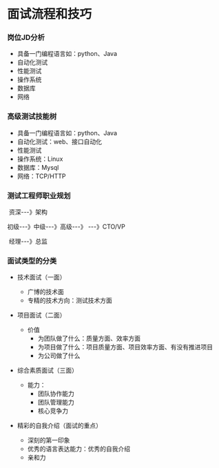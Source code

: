 # 面试流程和技巧

### 岗位JD分析

+ 具备一门编程语言如：python、Java
+ 自动化测试
+ 性能测试
+ 操作系统
+ 数据库
+ 网络

### 高级测试技能树

+ 具备一门编程语言如：python、Java
+ 自动化测试：web、接口自动化
+ 性能测试
+ 操作系统：Linux
+ 数据库：Mysql
+ 网络：TCP/HTTP



### 测试工程师职业规划

​                                             资深---》架构

初级---》中级---》高级---》                      ---》CTO/VP

​                                             经理---》总监



### 面试类型的分类

+ 技术面试（一面）
  + 广博的技术面
  + 专精的技术方向：测试技术方面
+ 项目面试（二面）
  + 价值
    + 为团队做了什么：质量方面、效率方面
    + 为项目做了什么：项目质量方面、项目效率方面、有没有推进项目
    + 为公司做了什么

+ 综合素质面试（三面）
  + 能力：
    + 团队协作能力
    + 团队管理能力
    + 核心竞争力
+ 精彩的自我介绍（面试的重点）
  + 深刻的第一印象
  + 优秀的语言表达能力：优秀的自我介绍
  + 亲和力